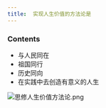 ```yaml
---
title:  实现人生价值的方法论是
--- 
```


### Contents
- 与人民同在
- 祖国同行
- 历史同向
- 在实践中去创造有意义的人生

![思修人生价值方法论.png](/note-images/思修人生价值方法论.png)
